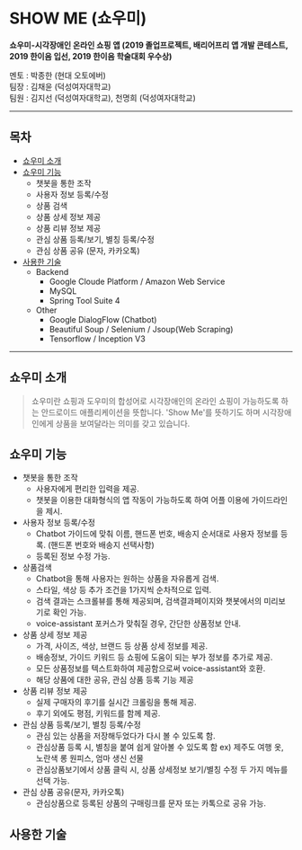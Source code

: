 # SHOW ME (쇼우미)
**쇼우미-시각장애인 온라인 쇼핑 앱 (2019 졸업프로젝트, 배리어프리 앱 개발 콘테스트, 2019 한이음 입선, 2019 한이음 학술대회 우수상)**

멘토 : 박종한 (현대 오토에버) <br>
팀장 : 김채윤 (덕성여자대학교) <br>
팀원 : 김지선 (덕성여자대학교), 천명희 (덕성여자대학교) <br>
***
## 목차
- [쇼우미 소개](#쇼우미-소개)
- [쇼우미 기능](#쇼우미-기능)
  - 챗봇을 통한 조작
  - 사용자 정보 등록/수정
  - 상품 검색
  - 상품 상세 정보 제공
  - 상품 리뷰 정보 제공
  - 관심 상품 등록/보기, 별칭 등록/수정
  - 관심 상품 공유 (문자, 카카오톡)
- [사용한 기술](#사용한-기술)
  - Backend
    - Google Cloude Platform / Amazon Web Service
    - MySQL
    - Spring Tool Suite 4
  - Other
    - Google DialogFlow (Chatbot)
    - Beautiful Soup / Selenium / Jsoup(Web Scraping)
    - Tensorflow / Inception V3
  
***
## 쇼우미 소개
> 쇼우미란 쇼핑과 도우미의 합성어로 시각장애인의 온라인 쇼핑이 가능하도록 하는 안드로이드 애플리케이션을 뜻합니다. 
> 'Show Me'를 뜻하기도 하며 시각장애인에게 상품을 보여달라는 의미를 갖고 있습니다.

## 쇼우미 기능
- 챗봇을 통한 조작
  - 사용자에게 편리한 입력을 제공.
  - 챗봇을 이용한 대화형식의 앱 작동이 가능하도록 하여 어플 이용에 가이드라인을 제시.
- 사용자 정보 등록/수정
  - Chatbot 가이드에 맞춰 이름, 핸드폰 번호, 배송지 순서대로 사용자 정보를 등록. (핸드폰 번호와 배송지 선택사항)
  - 등록된 정보 수정 가능.
- 상품검색
  - Chatbot을 통해 사용자는 원하는 상품을 자유롭게 검색.
  - 스타일, 색상 등 추가 조건을 1가지씩 순차적으로 입력.
  - 검색 결과는 스크롤뷰를 통해 제공되며, 검색결과페이지와 챗봇에서의 미리보기로 확인 가능.
  - voice-assistant 포커스가 맞춰질 경우, 간단한 상품정보 안내.
- 상품 상세 정보 제공
  - 가격, 사이즈, 색상, 브랜드 등 상품 상세 정보를 제공.
  - 배송정보, 가이드 키워드  등 쇼핑에 도움이 되는 부가 정보를 추가로 제공.
  - 모든 상품정보를 텍스트화하여 제공함으로써 voice-assistant와 호환.
  - 해당 상품에 대한 공유, 관심 상품 등록 기능 제공
- 상품 리뷰 정보 제공
  - 실제 구매자의 후기를 실시간 크롤링을 통해 제공.
  - 후기 외에도 평점, 키워드를 함께 제공.
- 관심 상품 등록/보기, 별칭 등록/수정
  - 관심 있는 상품을 저장해두었다가 다시 볼 수 있도록 함.
  - 관심상품 등록 시, 별칭을 붙여 쉽게 알아볼 수 있도록 함  ex) 제주도 여행 옷, 노란색 롱 원피스, 엄마 생신 선물
  - 관심상품보기에서 상품 클릭 시, 상품 상세정보 보기/별칭 수정 두 가지 메뉴를 선택 가능.
- 관심 상품 공유(문자, 카카오톡)
  - 관심상품으로 등록된 상품의 구매링크를 문자 또는 카톡으로 공유 가능.
## 사용한 기술

